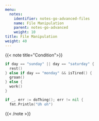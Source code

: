 ```yaml
---
menu:
  notes:
    identifier: notes-go-advanced-files
    name: File Manipulation
    parent: notes-go-advanced
    weight: 10
title: File Manipulation
weight: 40
---
```


<!-- Condition -->
{{< note title="Condition">}}

```go
if day == "sunday" || day == "saturday" {
  rest()
} else if day == "monday" && isTired() {
  groan()
} else {
  work()
}
```

```go
if _, err := doThing(); err != nil {
  fmt.Println("Uh oh")
```

{{< /note >}}